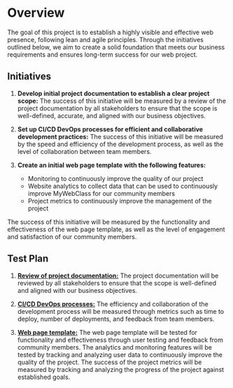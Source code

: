 # Overview

The goal of this project is to establish a highly visible and effective web presence, following lean and agile principles. Through the initiatives outlined below, we aim to create a solid foundation that meets our business requirements and ensures long-term success for our web project.

## Initiatives

1. **Develop initial project documentation to establish a clear project scope:** The success of this initiative will be measured by a review of the project documentation by all stakeholders to ensure that the scope is well-defined, accurate, and aligned with our business objectives.

2. **Set up CI/CD DevOps processes for efficient and collaborative development practices:** The success of this initiative will be measured by the speed and efficiency of the development process, as well as the level of collaboration between team members.

3. **Create an initial web page template with the following features:**
   - Monitoring to continuously improve the quality of our project
   - Website analytics to collect data that can be used to continuously improve MyWebClass for our community members
   - Project metrics to continuously improve the management of the project

The success of this initiative will be measured by the functionality and effectiveness of the web page template, as well as the level of engagement and satisfaction of our community members.

## Test Plan

1. **[Review of project documentation:](initiatives/documentation_initiative.md)** The project documentation will be reviewed by all stakeholders to ensure that the scope is well-defined and aligned with our business objectives.

2. **[CI/CD DevOps processes:](initiatives/initiative_devops.md)** The efficiency and collaboration of the development process will be measured through metrics such as time to deploy, number of deployments, and feedback from team members.

3. **[Web page template:](initiatives/initiative_webpage_template.md)** The web page template will be tested for functionality and effectiveness through user testing and feedback from community members. The analytics and monitoring features will be tested by tracking and analyzing user data to continuously improve the quality of the project. The success of the project metrics will be measured by tracking and analyzing the progress of the project against established goals.